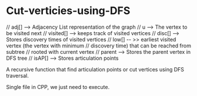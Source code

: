 # Cut-verticies-using-DFS



// adj[] --> Adjacency List representation of the graph
// u --> The vertex to be visited next
// visited[] --> keeps track of visited vertices
// disc[] --> Stores discovery times of visited vertices
// low[] -- >> earliest visited vertex (the vertex with minimum
// discovery time) that can be reached from subtree
// rooted with current vertex
// parent --> Stores the parent vertex in DFS tree
// isAP[] --> Stores articulation points

A recursive function that find articulation points or cut vertices using DFS traversal.

Single file in CPP, we just need to execute. 
